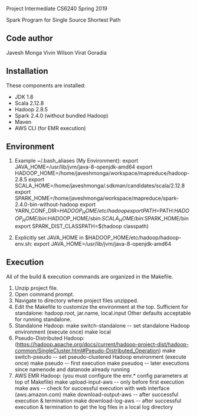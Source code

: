 Project Intermediate
CS6240
Spring 2019

Spark Program for Single Source Shortest Path

Code author
-----------
Javesh Monga
Vivin Wilson
Virat Goradia

Installation
------------
These components are installed:
- JDK 1.8
- Scala 2.12.8
- Hadoop 2.8.5
- Spark 2.4.0 (without bundled Hadoop)
- Maven
- AWS CLI (for EMR execution)

Environment
-----------
1) Example ~/.bash_aliases (My Environment):
export JAVA_HOME=/usr/lib/jvm/java-8-openjdk-amd64
export HADOOP_HOME=/home/javeshmonga/workspace/mapreduce/hadoop-2.8.5
export SCALA_HOME=/home/javeshmonga/.sdkman/candidates/scala/2.12.8
export SPARK_HOME=/home/javeshmonga/workspace/mapreduce/spark-2.4.0-bin-without-hadoop
export YARN_CONF_DIR=$HADOOP_HOME/etc/hadoop
export PATH=$PATH:$HADOOP_HOME/bin:$HADOOP_HOME/sbin:$SCALA_HOME/bin:$SPARK_HOME/bin
export SPARK_DIST_CLASSPATH=$(hadoop classpath)

2) Explicitly set JAVA_HOME in $HADOOP_HOME/etc/hadoop/hadoop-env.sh:
export JAVA_HOME=/usr/lib/jvm/java-8-openjdk-amd64

Execution
---------
All of the build & execution commands are organized in the Makefile.
1) Unzip project file.
2) Open command prompt.
3) Navigate to directory where project files unzipped.
4) Edit the Makefile to customize the environment at the top.
	Sufficient for standalone: hadoop.root, jar.name, local.input
	Other defaults acceptable for running standalone.
5) Standalone Hadoop:
	make switch-standalone		-- set standalone Hadoop environment (execute once)
	make local
6) Pseudo-Distributed Hadoop: (https://hadoop.apache.org/docs/current/hadoop-project-dist/hadoop-common/SingleCluster.html#Pseudo-Distributed_Operation)
	make switch-pseudo			-- set pseudo-clustered Hadoop environment (execute once)
	make pseudo					-- first execution
	make pseudoq				-- later executions since namenode and datanode already running 
7) AWS EMR Hadoop: (you must configure the emr.* config parameters at top of Makefile)
	make upload-input-aws		-- only before first execution
	make aws					-- check for successful execution with web interface (aws.amazon.com)
	make download-output-aws	-- after successful execution & termination
	make download-log-aws       -- after successful execution & termination to get the log files in a local log directory
